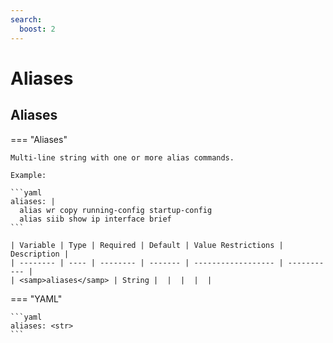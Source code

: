 ```yaml
---
search:
  boost: 2
---
```


# Aliases

## Aliases

=== "Aliases"

    Multi-line string with one or more alias commands.

    Example:

    ```yaml
    aliases: |
      alias wr copy running-config startup-config
      alias siib show ip interface brief
    ```

    | Variable | Type | Required | Default | Value Restrictions | Description |
    | -------- | ---- | -------- | ------- | ------------------ | ----------- |
    | <samp>aliases</samp> | String |  |  |  |  |

=== "YAML"

    ```yaml
    aliases: <str>
    ```
